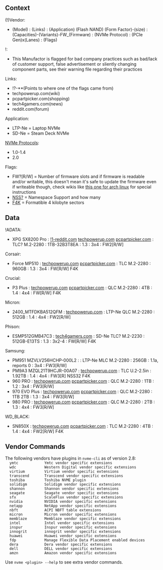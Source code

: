 ## Context

(!)Vendor:
* (Model) : (Links) : (Application) (Flash NAND) (Form Factor)-(size) : (Capacities)-(Variants)-FW_(Firmware) : (NVMe Protocol) : (PCIe Gen)x(Lanes) : (Flags)

!:
* This Manufactor is flagged for bad company practices such as bad/lack of customer support, false advertisement or sliently changing component parts, see their warning file regarding their practices

Links:
* !?-**(Points to where one of the flags came from)
* techpowerup.com(wiki)
* pcpartpicker.com(shopping)
* tech4gamers.com(news)
* reddit.com(forum)

Application:
* LTP-Ne = Laptop NVMe
* SD-Ne = Steam Deck NVMe

[NVMe Protocols](https://nvmexpress.org/specification/nvm-express-base-specification):
* 1.0-1.4
* 2.0

Flags:
* FW?[R/W] = Number of firmware slots and if firmware is readable and/or writable, this doesn't mean it's safe to update the firmware even if writeable though, check wikis like [this one for arch linux](https://wiki.archlinux.org/title/Solid_state_drive/NVMe) for special instructions
* [NSS?](https://nvmexpress.org/resource/nvme-namespaces) = Namespace Support and how many
* [F4K](https://wiki.archlinux.org/title/Advanced_Format#NVMe_solid_state_drives) = Formatible 4 kilobyte sectors

## Data

!ADATA:
* XPG SX8200 Pro : [!1-reddit.com](https://www.reddit.com/r/hardware/comments/lk2f5i/breaking_news_adata_sx8200_pro_m2_ssd_performance) [techpowerup.com](https://www.techpowerup.com/ssd-specs/xpg-sx8200-pro-1-tb.d162) [pcpartpicker.com](https://pcpartpicker.com/product/zR3H99) : TLC? M.2-2280 : 1TB-32B3T8EA : 1.3 : 3x4 : FW2[R/W]

Corsair:
* Force MP510 : [techpowerup.com](https://www.techpowerup.com/ssd-specs/corsair-mp510-960-gb.d377) [pcpartpicker.com](https://pcpartpicker.com/product/BVbCmG) : TLC M.2-2280 : 960GB : 1.3 : 3x4 : FW[R/W] F4K

Crucial:
* P3 Plus : [techpowerup.com](https://www.techpowerup.com/ssd-specs/crucial-p3-plus-1-tb.d825) [pcpartpicker.com](https://pcpartpicker.com/product/chzhP6) : QLC M.2-2280 : 4TB : 1.4 : 4x4 : FW[R/W] F4K

Micron:
* 2400_MTFDKBA512QFM : [techpowerup.com](https://www.techpowerup.com/ssd-specs/micron-2400-512-gb.d804) : LTP-Ne QLC M.2-2280 : 512GB : 1.4 : 4x4 : FW2[R/W]

Phison:
* ESMP512GMB47C3 : [tech4gamers.com](https://tech4gamers.com/valve-steam-decks-slower-ssd) : SD-Ne TLC? M.2-2230 : 512GB-E13TS : 1.3 : 3x2-4 : FW[R/W] F4K

Samsung:
* PM951 MZVLV256HCHP-000L2 : : LTP-Ne MLC M.2-2280 : 256GB : 1.1a, reports 0 : 3x4 : FW3[R/W]
* PM9A3 MZQL21T9HCJR-00A07 : [techpowerup.com](https://www.techpowerup.com/ssd-specs/samsung-pm9a3-1-9-tb.d1258) : TLC U.2-2.5in : 1.92TB : 1.4 : 4x4 : FW3[R] NSS32 F4K
* 960 PRO : [techpowerup.com](https://www.techpowerup.com/ssd-specs/samsung-960-pro-1-tb.d68) [pcpartpicker.com](https://pcpartpicker.com/product/C3mxFT) : QLC M.2-2280 : 1TB : 1.2 : 3x4 : FW3[R/W]
* 970 EVO Plus : [techpowerup.com](https://www.techpowerup.com/ssd-specs/samsung-970-evo-plus-1-tb.d61) [pcpartpicker.com](https://pcpartpicker.com/product/Zxw7YJ) : QLC M.2-2280 : 1TB 2TB : 1.3 : 3x4 : FW3[R/W]
* 980 PRO : [techpowerup.com](https://www.techpowerup.com/ssd-specs/samsung-980-pro-2-tb.d52) [pcpartpicker.com](https://pcpartpicker.com/product/f3cRsY) : QLC M.2-2280 : 2TB : 1.3 : 4x4 : FW3[R/W]

WD_BLACK:
* SN850X : [techpowerup.com](https://www.techpowerup.com/ssd-specs/western-digital-sn850x-w-heatsink-4-tb.d860) [pcpartpicker.com](https://pcpartpicker.com/product/yBC48d) : TLC M.2-2280 : 4TB : 1.4 : 4x4 : FW2[R/W] F4K

## Vendor Commands

The following vendors have plugins in `nvme-cli` as of version 2.8:  
`  ymtc            Ymtc vendor specific extensions`  
`  wdc             Western Digital vendor specific extensions`  
`  virtium         Virtium vendor specific extensions`  
`  transcend       Transcend vendor specific extensions`  
`  toshiba         Toshiba NVME plugin`  
`  solidigm        Solidigm vendor specific extensions`  
`  shannon         Shannon vendor specific extensions`  
`  seagate         Seagate vendor specific extensions`  
`  sfx             ScaleFlux vendor specific extensions`  
`  nvidia          NVIDIA vendor specific extensions`  
`  netapp          NetApp vendor specific extensions`  
`  nbft            ACPI NBFT table extensions`  
`  micron          Micron vendor specific extensions`  
`  memblaze        Memblaze vendor specific extensions`  
`  intel           Intel vendor specific extensions`  
`  inspur          Inspur vendor specific extensions`  
`  innogrit        innogrit vendor specific extensions`  
`  huawei          Huawei vendor specific extensions`  
`  fdp             Manage Flexible Data Placement enabled devices`  
`  dera            Dera vendor specific extensions`  
`  dell            DELL vendor specific extensions`  
`  amzn            Amazon vendor specific extensions`  
  
Use `nvme <plugin> --help` to see extra vendor commands.
